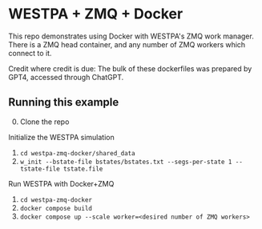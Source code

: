 # WESTPA + ZMQ + Docker

This repo demonstrates using Docker with WESTPA's ZMQ work manager.
There is a ZMQ head container, and any number of ZMQ workers which connect to it.

Credit where credit is due: The bulk of these dockerfiles was prepared by GPT4, accessed through ChatGPT.


## Running this example

0. Clone the repo

Initialize the WESTPA simulation
1. `cd westpa-zmq-docker/shared_data`
1. `w_init --bstate-file bstates/bstates.txt --segs-per-state 1 --tstate-file tstate.file`

Run WESTPA with Docker+ZMQ
1. `cd westpa-zmq-docker`
1. `docker compose build`
1. `docker compose up --scale worker=<desired number of ZMQ workers>`

